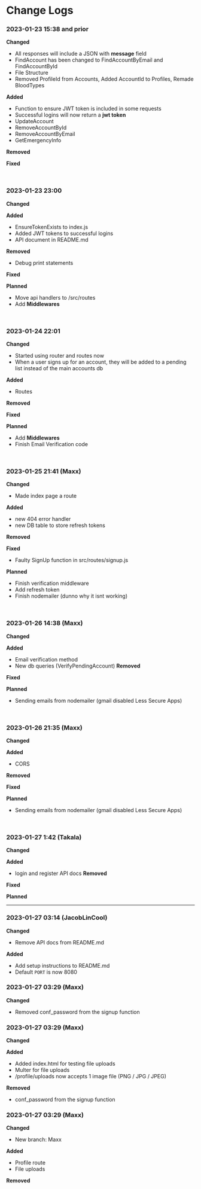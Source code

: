 # Change Logs

### 2023-01-23 15:38 and prior ###
 **Changed**
 - All responses will include a JSON with **message** field
 - FindAccount has been changed to FindAccountByEmail and FindAccountById
 - File Structure
 - Removed ProfileId from Accounts, Added AccountId to Profiles, Remade BloodTypes


 **Added**
 - Function to ensure JWT token is included in some requests
 - Successful logins will now return a **jwt token** 
 - UpdateAccount
 - RemoveAccountById
 - RemoveAccountByEmail
 - GetEmergencyInfo


 **Removed**

 **Fixed**

<br/>

### 2023-01-23 23:00 ###
 **Changed**


 **Added**
 - EnsureTokenExists to index.js
 - Added JWT tokens to successful logins
 - API document in README.md


 **Removed**
 - Debug print statements


 **Fixed**

 **Planned**
 - Move api handlers to /src/routes
 - Add **Middlewares**

<br/>

### 2023-01-24 22:01 ###

 **Changed**
 - Started using router and routes now
 - When a user signs up for an account, they will be added to a pending list instead of the main accounts db


 **Added**
 - Routes


 **Removed**

 **Fixed**

 **Planned**
 - Add **Middlewares**
 - Finish Email Verification code

<br/>

### 2023-01-25 21:41 (Maxx) ###

 **Changed**
 - Made index page a route

 **Added**
 - new 404 error handler
 - new DB table to store refresh tokens

 **Removed**

 **Fixed**
 - Faulty SignUp function in src/routes/signup.js 
 

 **Planned**
 - Finish verification middleware
 - Add refresh token
 - Finish nodemailer (dunno why it isnt working)

<br/>

### 2023-01-26 14:38 (Maxx) ###

 **Changed**

 **Added**
 - Email verification method 
 - New db queries (VerifyPendingAccount)
 **Removed**

 **Fixed**

 **Planned**
 - Sending emails from nodemailer (gmail disabled Less Secure Apps)

<br/>

### 2023-01-26 21:35 (Maxx) ###

 **Changed**

 **Added**
 - CORS
 
 **Removed**

 **Fixed**

 **Planned**
 - Sending emails from nodemailer (gmail disabled Less Secure Apps)

<br/>

### 2023-01-27 1:42 (Takala) ###

 **Changed**

 **Added**
- login and register API docs
 **Removed**

 **Fixed**

 **Planned**

---

### 2023-01-27 03:14 (JacobLinCool) ###

 **Changed**

- Remove API docs from README.md

 **Added**

- Add setup instructions to README.md
- Default `PORT` is now 8080


### 2023-01-27 03:29 (Maxx) ###

 **Changed**

- Removed conf_password from the signup function


### 2023-01-27 03:29 (Maxx) ###

 **Changed**

**Added**
- Added index.html for testing file uploads
- Multer for file uploads
- /profile/uploads now accepts 1 image file (PNG / JPG / JPEG)

**Removed**
- conf_password from the signup function



### 2023-01-27 03:29 (Maxx) ###

 **Changed**
 - New branch: Maxx

**Added**
 - Profile route
 - File uploads
 
**Removed**

